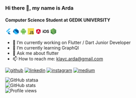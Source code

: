 ### Hi there 👋, my name is Arda
#### Computer Science Student at GEDIK UNIVERSITY

<code><img height="20" src="https://raw.githubusercontent.com/github/explore/80688e429a7d4ef2fca1e82350fe8e3517d3494d/topics/flutter/flutter.png"></code>
<code><img height="20" src="https://raw.githubusercontent.com/github/explore/80688e429a7d4ef2fca1e82350fe8e3517d3494d/topics/dart/dart.png"></code>
<code><img height="20" src="https://raw.githubusercontent.com/github/explore/80688e429a7d4ef2fca1e82350fe8e3517d3494d/topics/android/android.png"></code>
<code><img height="20" src="https://raw.githubusercontent.com/github/explore/80688e429a7d4ef2fca1e82350fe8e3517d3494d/topics/javascript/javascript.png"></code>
<code><img height="20" src="https://raw.githubusercontent.com/github/explore/80688e429a7d4ef2fca1e82350fe8e3517d3494d/topics/angular/angular.png"></code>
<code><img height="20" src="https://raw.githubusercontent.com/github/explore/80688e429a7d4ef2fca1e82350fe8e3517d3494d/topics/ios/ios.png"></code>
<code><img height="20" src="https://raw.githubusercontent.com/github/explore/80688e429a7d4ef2fca1e82350fe8e3517d3494d/topics/nodejs/nodejs.png"></code> 

- 🔭 I’m currently working on Flutter / Dart Junior Developer
- 🌱 I’m currently learning GraphQl
- 💬 Ask me about flutter 
- 📫 How to reach me: klayc.arda@gmail.com 


[<img src='https://cdn.jsdelivr.net/npm/simple-icons@3.0.1/icons/github.svg' alt='github' height='40'>](https://github.com/klaycarda)  [<img src='https://cdn.jsdelivr.net/npm/simple-icons@3.0.1/icons/linkedin.svg' alt='linkedin' height='40'>](https://www.linkedin.com/in/klaycarda/)  [<img src='https://cdn.jsdelivr.net/npm/simple-icons@3.0.1/icons/instagram.svg' alt='instagram' height='40'>](https://www.instagram.com/arda_klayci/)  [<img src='https://cdn.jsdelivr.net/npm/simple-icons@3.0.1/icons/medium.svg' alt='medium' height='40'>](https://medium.com/@klayc.arda)  

![GitHub statsa](https://github-readme-stats.vercel.app/api/top-langs/?username=iampawan&theme=light&hide_langs_below=1)  
![GitHub stats](https://github-readme-stats.vercel.app/api?username=klaycarda&show_icons=true)  
![Profile views](https://gpvc.arturio.dev/klaycarda)  
